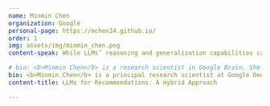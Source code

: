```yaml
---
name: Minmin Chen
organization: Google
personal-page: https://mchen24.github.io/
order: 1
img: assets/img/minmin_chen.png
content-speak: While LLMs’ reasoning and generalization capabilities can aid higher level user understanding and longer term planning for recommendations, directly applying them to industrial recommendation systems have been shown challenging. The talk will cover our recent proposal on a hybrid approach to combine LLMs and classic recommendation models, and study its effectiveness for a challenging recommendation task on user exploration.

# bio: <b>Minmin Chen</b> is a research scientist in Google Brain. She leads a team working on reinforcement learning and online learning for recommender systems. Her passion lies in innovating and realizing RL and ML techniques to improve long term user experience/journey on recommendation platforms and optimize long term values of Google recommendation products. She leads both fundamental and applied research, delivered ~100 launches within different Google recommendation products since 2017. 
bio: <b>Minmin Chen</b> is a principal research scientist at Google Deepmind, leading efforts on building conversational AI systems through RL and personalization. She received her PhD from Washington University in St. Louis. Her main research interests are in reinforcement learning and bandits algorithms and their applications to recommendation and assistive systems. She recently received the best paper award from WSDM 2024 for her work on Exploration. She serves as guest editor for Journal of Machine Learning, and Area chairs for Neurips, ICML, ICLR and RecSys.
content-title: LLMs for Recommendations: A Hybrid Approach

---
```

